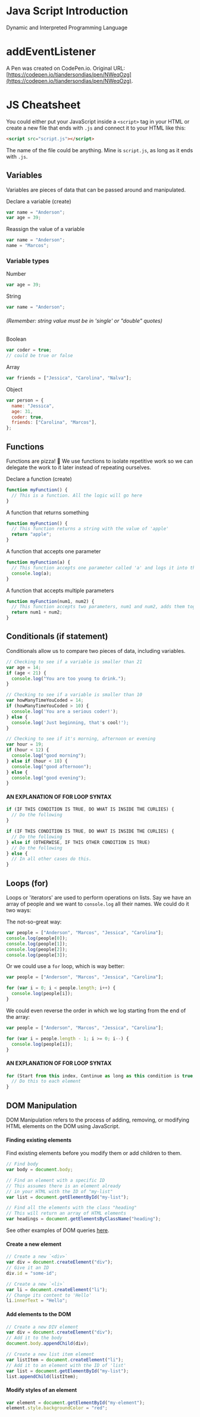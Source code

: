 # Java Script Introduction

Dynamic and Interpreted Programming Language

# addEventListener

A Pen was created on CodePen.io. Original URL: [https://codepen.io/tiandersondias/pen/NWeqOzg](https://codepen.io/tiandersondias/pen/NWeqOzg).

# JS Cheatsheet

You could either put your JavaScript inside a `<script>` tag in your HTML or create a new file that ends with `.js` and connect it to your HTML like this:

```html
<script src="script.js"></script>
```

The name of the file could be anything. Mine is `script.js`, as long as it ends with `.js`.

## Variables

Variables are pieces of data that can be passed around and manipulated.

Declare a variable (create)

```js
var name = "Anderson";
var age = 39;
```

Reassign the value of a variable

```js
var name = "Anderson";
name = "Marcos";
```

### Variable types

Number

```js
var age = 39;
```

String

```js
var name = "Anderson";
```

###### (Remember: string value must be in 'single' or "double" quotes)

Boolean

```js
var coder = true;
// could be true or false
```

Array

```js
var friends = ["Jessica", "Carolina", "Nalva"];
```

Object

```js
var person = {
  name: "Jessica",
  age: 31,
  coder: true,
  friends: ["Carolina", "Marcos"],
};
```

## Functions

Functions are pizza! 🍕 We use functions to isolate repetitive work so we can delegate the work to it later instead of repeating ourselves.

Declare a function (create)

```js
function myFunction() {
  // This is a function. All the logic will go here
}
```

A function that returns something

```js
function myFunction() {
  // This function returns a string with the value of 'apple'
  return "apple";
}
```

A function that accepts one parameter

```js
function myFunction(a) {
  // This function accepts one parameter called 'a' and logs it into the console
  console.log(a);
}
```

A function that accepts multiple parameters

```js
function myFunction(num1, num2) {
  // This function accepts two parameters, num1 and num2, adds them together and returns the total value
  return num1 + num2;
}
```

## Conditionals (if statement)

Conditionals allow us to compare two pieces of data, including variables.

```js
// Checking to see if a variable is smaller than 21
var age = 14;
if (age < 21) {
  console.log("You are too young to drink.");
}
```

```js
// Checking to see if a variable is smaller than 10
var howManyTimeYouCoded = 14;
if (howManyTimeYouCoded > 10) {
  console.log('You are a serious coder!');
} else {
  console.log('Just beginning, that's cool!');
}
```

```js
// Checking to see if it's morning, afternoon or evening
var hour = 19;
if (hour < 12) {
  console.log("good morning");
} else if (hour < 18) {
  console.log("good afternoon");
} else {
  console.log("good evening");
}
```

#### AN EXPLANATION OF FOR LOOP SYNTAX

```js
if (IF THIS CONDITION IS TRUE, DO WHAT IS INSIDE THE CURLIES) {
  // Do the following
}
```

```js
if (IF THIS CONDITION IS TRUE, DO WHAT IS INSIDE THE CURLIES) {
  // Do the following
} else if (OTHERWISE, IF THIS OTHER CONDITION IS TRUE)
  // Do the following
} else {
  // In all other cases do this.
}
```

## Loops (for)

Loops or 'iterators' are used to perform operations on lists. Say we have an array of people and we want to `console.log` all their names. We could do it two ways:

The not-so-great way:

```js
var people = ["Anderson", "Marcos", "Jessica", "Carolina"];
console.log(people[0]);
console.log(people[1]);
console.log(people[2]);
console.log(people[3]);
```

Or we could use a `for` loop, which is way better:

```js
var people = ["Anderson", "Marcos", "Jessica", "Carolina"];

for (var i = 0; i < people.length; i++) {
  console.log(people[i]);
}
```

We could even reverse the order in which we log starting from the end of the array:

```js
var people = ["Anderson", "Marcos", "Jessica", "Carolina"];

for (var i = people.length - 1; i >= 0; i--) {
  console.log(people[i]);
}
```

#### AN EXPLANATION OF FOR LOOP SYNTAX

```js
for (Start from this index, Continue as long as this condition is true, Do this after each iteration) {
  // Do this to each element
}
```

## DOM Manipulation

DOM Manipulation refers to the process of adding, removing, or modifying HTML elements on the DOM using JavaScript.

#### Finding existing elements

Find existing elements before you modify them or add children to them.

```js
// Find body
var body = document.body;

// Find an element with a specific ID
// This assumes there is an element already
// in your HTML with the ID of "my-list"
var list = document.getElementById("my-list");

// Find all the elements with the class "heading"
// This will return an array of HTML elements
var headings = document.getElementsByClassName("heading");
```

See other examples of DOM queries [here](https://developer.mozilla.org/en-US/docs/Web/API/Document/getElementsByClassName).

#### Create a new element

```js
// Create a new `<div>`
var div = document.createElement("div");
// Give it an ID
div.id = "some-id";

// Create a new `<li>`
var li = document.createElement("li");
// Change its content to 'Hello'
li.innerText = "Hello";
```

#### Add elements to the DOM

```js
// Create a new DIV element
var div = document.createElement("div");
// Add it to the body
document.body.appendChild(div);
```

```js
// Create a new list item element
var listItem = document.createElement("li");
// Add it to an element with the ID of 'list'
var list = document.getElementById("my-list");
list.appendChild(listItem);
```

#### Modify styles of an element

```js
var element = document.getElementById("my-element");
element.style.backgroundColor = "red";
```
